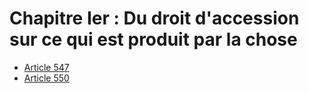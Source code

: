 # Chapitre Ier : Du droit d'accession sur ce qui est produit par la chose

- [Article 547](article-547.md)
- [Article 550](article-550.md)
